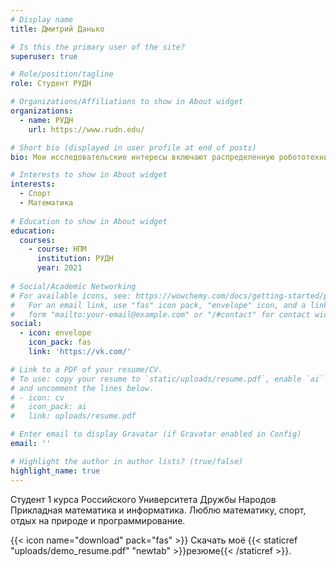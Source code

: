 ```yaml
---
# Display name
title: Дмитрий Данько

# Is this the primary user of the site?
superuser: true

# Role/position/tagline
role: Студент РУДН

# Organizations/Affiliations to show in About widget
organizations:
  - name: РУДН
    url: https://www.rudn.edu/

# Short bio (displayed in user profile at end of posts)
bio: Мои исследовательские интересы включают распределенную робототехнику, мобильные вычисления и программируемую материю.

# Interests to show in About widget
interests:
  - Спорт
  - Математика
  
# Education to show in About widget
education:
  courses:
    - course: НПМ
      institution: РУДН
      year: 2021
      
# Social/Academic Networking
# For available icons, see: https://wowchemy.com/docs/getting-started/page-builder/#icons
#   For an email link, use "fas" icon pack, "envelope" icon, and a link in the
#   form "mailto:your-email@example.com" or "/#contact" for contact widget.
social:
  - icon: envelope
    icon_pack: fas
    link: 'https://vk.com/'

# Link to a PDF of your resume/CV.
# To use: copy your resume to `static/uploads/resume.pdf`, enable `ai` icons in `params.toml`,
# and uncomment the lines below.
# - icon: cv
#   icon_pack: ai
#   link: uploads/resume.pdf

# Enter email to display Gravatar (if Gravatar enabled in Config)
email: ''

# Highlight the author in author lists? (true/false)
highlight_name: true
---
```


Студент 1 курса Российского Университета Дружбы Народов Прикладная математика и информатика. Люблю математику, спорт, отдых на природе и программирование.

{{< icon name="download" pack="fas" >}} Скачать моё {{< staticref "uploads/demo_resume.pdf" "newtab" >}}резюме{{< /staticref >}}.

